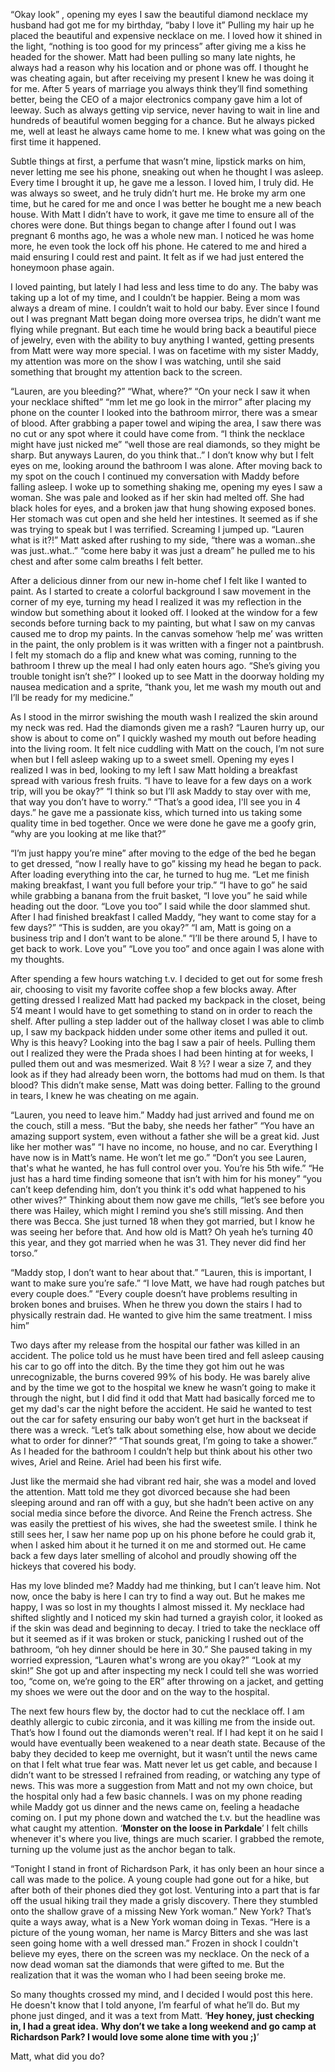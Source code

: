 “Okay look” , opening my eyes I saw the beautiful diamond necklace my husband had got me for my birthday, “baby I love it” Pulling my hair up he placed the beautiful and expensive necklace on me. I loved how it shined in the light, “nothing is too good for my princess” after giving me a kiss he headed for the shower. Matt had been pulling so many late nights, he always had a reason why his location and or phone was off. I thought he was cheating again, but after receiving my present I knew he was doing it for me. After 5 years of marriage you always think they’ll find something better, being the CEO of a major electronics company gave him a lot of leeway. Such as always getting vip service, never having to wait in line and hundreds of beautiful women begging for a chance. But he always picked me, well at least he always came home to me. I knew what was going on the first time it happened.

Subtle things at first, a perfume that wasn’t mine, lipstick marks on him, never letting me see his phone, sneaking out when he thought I was asleep. Every time I brought it up, he gave me a lesson. I loved him, I truly did. He was always so sweet, and he truly didn’t hurt me. He broke my arm one time, but he cared for me and once I was better he bought me a new beach house. With Matt I didn’t have to work, it gave me time to ensure all of the chores were done. But things began to change after I found out I was pregnant 6 months ago, he was a whole new man. I noticed he was home more, he even took the lock off his phone. He catered to me and hired a maid ensuring I could rest and paint. It felt as if we had just entered the honeymoon phase again.

I loved painting, but lately I had less and less time to do any. The baby was taking up a lot of my time, and I couldn’t be happier. Being a mom was always a dream of mine. I couldn’t wait to hold our baby. Ever since I found out I was pregnant Matt began doing more oversea trips, he didn’t want me flying while pregnant. But each time he would bring back a beautiful piece of jewelry, even with the ability to buy anything I wanted, getting presents from Matt were way more special. I was on facetime with my sister Maddy, my attention was more on the show I was watching, until she said something that brought my attention back to the screen. 

“Lauren, are you bleeding?” “What, where?” “On your neck I saw it when your necklace shifted” “mm let me go look in the mirror” after placing my phone on the counter I looked into the bathroom mirror, there was a smear of blood. After grabbing a paper towel and wiping the area, I saw there was no cut or any spot where it could have come from. “I think the necklace might have just nicked me” “well those are real diamonds, so they might be sharp. But anyways Lauren, do you think that..” I don’t know why but I felt eyes on me, looking around the bathroom I was alone. After moving back to my spot on the couch I continued my conversation with Maddy before falling asleep. I woke up to something shaking me, opening my eyes I saw a woman. She was pale and looked as if her skin had melted off. She had black holes for eyes, and a broken jaw that hung showing exposed bones. Her stomach was cut open and she held her intestines. It seemed as if she was trying to speak but I was terrified. Screaming I jumped up. “Lauren what is it?!” Matt asked after rushing to my side, “there was a woman..she was just..what..” “come here baby it was just a dream” he pulled me to his chest and after some calm breaths I felt better.

After a delicious dinner from our new in-home chef I felt like I wanted to paint. As I started to create a colorful background I saw movement in the corner of my eye, turning my head I realized it was my reflection in the window but something about it looked off. I looked at the window for a few seconds before turning back to my painting, but what I saw on my canvas caused me to drop my paints. In the canvas somehow ‘help me’ was written in the paint, the only problem is it was written with a finger not a paintbrush. I felt my stomach do a flip and knew what was coming, running to the bathroom I threw up the meal I had only eaten hours ago. “She’s giving you trouble tonight isn’t she?” I looked up to see Matt in the doorway holding my nausea medication and a sprite, “thank you, let me wash my mouth out and I’ll be ready for my medicine.” 

As I stood in the mirror swishing the mouth wash I realized the skin around my neck was red. Had the diamonds given me a rash? “Lauren hurry up, our show is about to come on” I quickly washed my mouth out before heading into the living room. It felt nice cuddling with Matt on the couch, I’m not sure when but I fell asleep waking up to a sweet smell. Opening my eyes I realized I was in bed, looking to my left I saw Matt holding a breakfast spread with various fresh fruits. “I have to leave for a few days on a work trip, will you be okay?” “I think so but I’ll ask Maddy to stay over with me, that way you don’t have to worry.” “That’s a good idea, I'll see you in 4 days.” he gave me a passionate kiss, which turned into us taking some quality time in bed together. Once we were done he gave me a goofy grin, “why are you looking at me like that?” 

“I’m just happy you’re mine” after moving to the edge of the bed he began to get dressed, “now I really have to go” kissing my head he began to pack. After loading everything into the car, he turned to hug me. “Let me finish making breakfast, I want you full before your trip.” “I have to go” he said while grabbing a banana from the fruit basket, “I love you” he said while heading out the door. “Love you too” I said while the door slammed shut. After I had finished breakfast I called Maddy, “hey want to come stay for a few days?” “This is sudden, are you okay?” “I am, Matt is going on a business trip and I don’t want to be alone.” “I’ll be there around 5, I have to get back to work. Love you” “Love you too” and once again I was alone with my thoughts. 

After spending a few hours watching t.v. I decided to get out for some fresh air, choosing to visit my favorite coffee shop a few blocks away. After getting dressed I realized Matt had packed my backpack in the closet, being 5’4 meant I would have to get something to stand on in order to reach the shelf. After pulling a step ladder out of the hallway closet I was able to climb up, I saw my backpack hidden under some other items and pulled it out. Why is this heavy? Looking into the bag I saw a pair of heels. Pulling them out I realized they were the Prada shoes I had been hinting at for weeks, I pulled them out and was mesmerized. Wait 8 ½? I wear a size 7, and they look as if they had already been worn, the bottoms had mud on them. Is that blood? This didn’t make sense, Matt was doing better. Falling to the ground in tears, I knew he was cheating on me again. 

“Lauren, you need to leave him.” Maddy had just arrived and found me on the couch, still a mess. “But the baby, she needs her father” “You have an amazing support system, even without a father she will be a great kid. Just like her mother was” “I have no income, no house, and no car. Everything I have now is in Matt’s name. He won’t let me go.” “Don’t you see Lauren, that's what he wanted, he has full control over you. You’re his 5th wife.” “He just has a hard time finding someone that isn’t with him for his money” “you can’t keep defending him, don’t you think it's odd what happened to his other wives?” Thinking about them now gave me chills, “let’s see before you there was Hailey, which might I remind you she’s still missing. And then there was Becca. She just turned 18 when they got married, but I know he was seeing her before that. And how old is Matt? Oh yeah he’s turning 40 this year, and they got married when he was 31. They never did find her torso.”

“Maddy stop, I don’t want to hear about that.” “Lauren, this is important, I want to make sure you’re safe.” “I love Matt, we have had rough patches but every couple does.” “Every couple doesn’t have problems resulting in broken bones and bruises. When he threw you down the stairs I had to physically restrain dad. He wanted to give him the same treatment. I miss him” 

Two days after my release from the hospital our father was killed in an accident. The police told us he must have been tired and fell asleep causing his car to go off into the ditch. By the time they got him out he was unrecognizable, the burns covered 99% of his body. He was barely alive and by the time we got to the hospital we knew he wasn’t going to make it through the night, but I did find it odd that Matt had basically forced me to get my dad's car the night before the accident. He said he wanted to test out the car for safety ensuring our baby won’t get hurt in the backseat if there was a wreck. “Let’s talk about something else, how about we decide what to order for dinner?” “That sounds great, I’m going to take a shower.” As I headed for the bathroom I couldn’t help but think about his other two wives, Ariel and Reine. Ariel had been his first wife.

Just like the mermaid she had vibrant red hair, she was a model and loved the attention. Matt told me they got divorced because she had been sleeping around and ran off with a guy, but she hadn’t been active on any social media since before the divorce. And Reine the French actress. She was easily the prettiest of his wives, she had the sweetest smile. I think he still sees her, I saw her name pop up on his phone before he could grab it, when I asked him about it he turned it on me and stormed out. He came back a few days later smelling of alcohol and proudly showing off the hickeys that covered his body. 

Has my love blinded me? Maddy had me thinking, but I can’t leave him. Not now, once the baby is here I can try to find a way out. But he makes me happy, I was so lost in my thoughts I almost missed it. My necklace had shifted slightly and I noticed my skin had turned a grayish color, it looked as if the skin was dead and beginning to decay. I tried to take the necklace off but it seemed as if it was broken or stuck, panicking I rushed out of the bathroom, “oh hey dinner should be here in 30.” She paused taking in my worried expression, “Lauren what's wrong are you okay?” “Look at my skin!” She got up and after inspecting my neck I could tell she was worried too, “come on, we’re going to the ER” after throwing on a jacket, and getting my shoes we were out the door and on the way to the hospital. 

The next few hours flew by, the doctor had to cut the necklace off. I am deathly allergic to cubic zirconia, and it was killing me from the inside out. That’s how I found out the diamonds weren't real. If I had kept it on he said I would have eventually been weakened to a near death state. Because of the baby they decided to keep me overnight, but it wasn’t until the news came on that I felt what true fear was. Matt never let us get cable, and because I didn’t want to be stressed I refrained from reading, or watching any type of news. This was more a suggestion from Matt and not my own choice, but the hospital only had a few basic channels. I was on my phone reading while Maddy got us dinner and the news came on, feeling a headache coming on. I put my phone down and watched the t.v. but the headline was what caught my attention. ‘**Monster on the loose in Parkdale**’ I felt chills whenever it's where you live, things are much scarier. I grabbed the remote, turning up the volume just as the anchor began to talk.

“Tonight I stand in front of Richardson Park, it has only been an hour since a call was made to the police. A young couple had gone out for a hike, but after both of their phones died they got lost. Venturing into a part that is far off the usual hiking trail they made a grisly discovery. There they stumbled onto the shallow grave of a missing New York woman.” New York? That’s quite a ways away, what is a New York woman doing in Texas. “Here is a picture of the young woman, her name is Marcy Bitters and she was last seen going home with a well dressed man.” Frozen in shock I couldn't believe my eyes, there on the screen was my necklace. On the neck of a now dead woman sat the diamonds that were gifted to me. But the realization that it was the woman who I had been seeing broke me. 

So many thoughts crossed my mind, and I decided I would post this here. He doesn't know that I told anyone, I’m fearful of what he’ll do. But my phone just dinged, and it was a text from Matt. ‘**Hey honey, just checking in, I had a great idea.** **Why don’t we take a long weekend and go camp at Richardson Park? I would love some alone time with you ;)**’

Matt, what did you do?